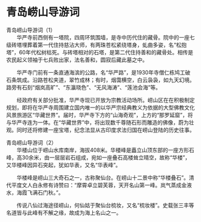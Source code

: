 # 青岛崂山导游词  
青岛崂山导游词（1）  
　　华严寺前西侧有一塔院，四周环筑围墙，是寺中历代住的藏骨。院中的一座七级砖塔埋葬着第一代住持慈沾大师，有两珠苍松紧绕塔身，虬曲多姿，名“松抱塔”，60年代松树枯死。与砖塔相对的石塔，是第二代住持善和的藏骨处。相传是农民起义领袖于七兵败出家，法名善和，圆寂后藏此墓之中。  

　　华严寺门前有一条直通海滨的公路，名“华严路”，是1930年寺僧仁栋鸠工破石条筑成。沿路苍松夹道，翠竹成林；有时，烟霭横空，白云袅袅，如九天幻境。路旁有石刻“烟岚高旷”、“东瀛晓色”、“无风海涛”、“莲池会海”等。  

　　经政府有关部分批准，华严寺现已开放为宗教活动场所。崂山区在在积极制定规划，即将在华严寺周围建立国内唯一的以华严宗经典教义为依据的大型佛教文化风景旅游区“华藏世界”。届时，华严寺下方的“山海奇观”，上方的“那罗延窟”，将与华严寺连为一体。在“华藏世界”中，将出现数千尊随石形而雕造的佛像，蔚为壮观。同时还将修建一座宝塔，纪念法显从古印度求法归国在崂山登陆的历史往事。  

青岛崂山导游词（2）  
　　华楼山位于崂山水库南岸，海拔408米。华楼峰是矗立山顶东部的一座方形石峰，高30余米，由一层层岩石组成，宛如一座叠石高楼耸立晴空，故称“华楼”，又华楼峰因异石突起，犹如华表，又名“华表峰”。  

　　华楼峰是崂山三大奇石之一，古称聚仙台。在崂山十二景中称“华楼叠石”。清代平度文人白永修有诗赞曰：“摩霄卓立碧芙蓉，天开名山第一峰。岚气蒸成金液水，海霞飞满石门秋。”。  

　　传说八仙过海途径崂山，何仙姑于聚仙台梳妆，又名“梳妆楼”。史载张三丰等名道皆与此峰有不解之缘，故成为海上名山之一。  